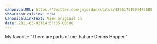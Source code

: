 ```yaml
---
canonicalURL: https://twitter.com/jmjordan/status/42961754904473600
ShowCanonicalLink: true
CanonicalLinkText: View original on
date: 2011-03-02T14:57:35+00:00
---
```

My favorite: "There are parts of me that are Dennis Hopper."